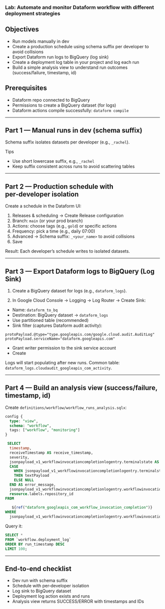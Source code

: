 ### Lab: Automate and monitor Dataform workflow with different deployment strategies


## Objectives
- Run models manually in dev
- Create a production schedule using schema suffix per developer to avoid collisions
- Export Dataform run logs to BigQuery (log sink)
- Create a deployment log table in your project and log each run
- Build a simple analysis view to understand run outcomes (success/failure, timestamp, id)

## Prerequisites
- Dataform repo connected to BigQuery
- Permissions to create a BigQuery dataset (for logs)
- Dataform actions compile successfully: `dataform compile`

---

## Part 1 — Manual runs in dev (schema suffix)
Schema suffix isolates datasets per developer (e.g., `_rachel`).

Tips
- Use short lowercase suffix, e.g., `_rachel`
- Keep suffix consistent across runs to avoid scattering tables

---

## Part 2 — Production schedule with per‑developer isolation
Create a schedule in the Dataform UI:
1. Releases & scheduling → Create Release configuration
2. Branch: `main` (or your prod branch)
3. Actions: choose tags (e.g., `gold`) or specific actions
4. Frequency: pick a time (e.g., daily 07:00)
5. Advanced → Schema suffix: `_<your_name>` to avoid collisions
6. Save

Result: Each developer’s schedule writes to isolated datasets.

---

## Part 3 — Export Dataform logs to BigQuery (Log Sink)

1) Create a BigQuery dataset for logs (e.g., `dataform_logs`).

2) In Google Cloud Console → Logging → Log Router → Create Sink:
- Name: `dataform_to_bq`
- Destination: BigQuery dataset → `dataform_logs`
- Use partitioned table (recommended)
- Sink filter (captures Dataform audit activity):
```
protoPayload.@type="type.googleapis.com/google.cloud.audit.AuditLog"
protoPayload.serviceName="dataform.googleapis.com"
```
- Grant writer permission to the sink service account
- Create

Logs will start populating after new runs. Common table: `dataform_logs.cloudaudit_googleapis_com_activity`.

---

## Part 4 — Build an analysis view (success/failure, timestamp, id)

Create `definitions/workflow/workflow_runs_analysis.sqlx`:
```sql
config {
  type: "view",
  schema: "workflow",
  tags: ["workflow", "monitoring"]
}

 SELECT
  timestamp,
  receiveTimestamp AS receive_timestamp,
  severity,
  jsonpayload_v1_workflowinvocationcompletionlogentry.terminalstate AS terminal_state,
  CASE
    WHEN jsonpayload_v1_workflowinvocationcompletionlogentry.terminalstate = 'FAILED'
    THEN textPayload
    ELSE NULL
  END AS error_message,
  jsonpayload_v1_workflowinvocationcompletionlogentry.workflowinvocationid AS invocation_id,
  resource.labels.repository_id
FROM
  
   ${ref("dataform_googleapis_com_workflow_invocation_completion")}
WHERE
  jsonpayload_v1_workflowinvocationcompletionlogentry.workflowinvocationid IS NOT NULL
```

Query it:
```sql
SELECT *
FROM `workflow.deployment_log`
ORDER BY run_timestamp DESC
LIMIT 100;
```

---

## End‑to‑end checklist
- Dev run with schema suffix
- Schedule with per‑developer isolation
- Log sink to BigQuery dataset
- Deployment log action exists and runs
- Analysis view returns SUCCESS/ERROR with timestamps and IDs
